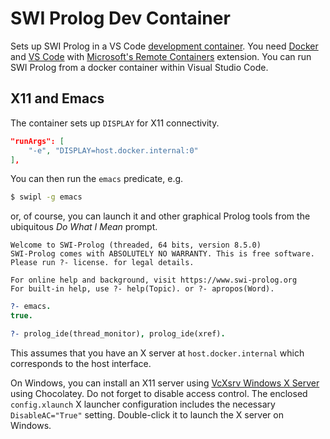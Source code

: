 # SWI Prolog Dev Container

Sets up SWI Prolog in a VS Code [development
container](https://code.visualstudio.com/docs/remote/containers). You need
[Docker](https://www.docker.com/products/docker-desktop) and [VS
Code](https://code.visualstudio.com/) with [Microsoft's Remote
Containers](https://marketplace.visualstudio.com/items?itemName=ms-vscode-remote.remote-containers)
extension. You can run SWI Prolog from a docker container within Visual Studio
Code.

## X11 and Emacs

The container sets up `DISPLAY` for X11 connectivity.

```json
"runArgs": [
    "-e", "DISPLAY=host.docker.internal:0"
],
```

You can then run the `emacs` predicate, e.g.

```bash
$ swipl -g emacs
```

or, of course, you can launch it and other graphical Prolog tools from the
ubiquitous _Do What I Mean_ prompt.

```text
Welcome to SWI-Prolog (threaded, 64 bits, version 8.5.0)
SWI-Prolog comes with ABSOLUTELY NO WARRANTY. This is free software.
Please run ?- license. for legal details.

For online help and background, visit https://www.swi-prolog.org
For built-in help, use ?- help(Topic). or ?- apropos(Word).
```
```prolog
?- emacs.
true.

?- prolog_ide(thread_monitor), prolog_ide(xref).
```

This assumes that you have an X server at `host.docker.internal` which
corresponds to the host interface.

On Windows, you can install an X11 server using [VcXsrv Windows X
Server](https://community.chocolatey.org/packages/vcxsrv) using Chocolatey. Do
not forget to disable access control. The enclosed `config.xlaunch` X launcher
configuration includes the necessary `DisableAC="True"` setting. Double-click it
to launch the X server on Windows.
